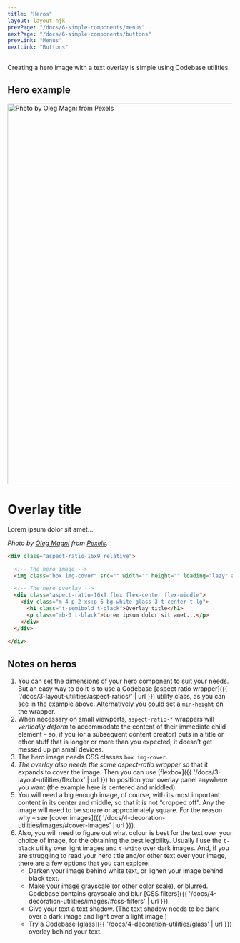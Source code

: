 ```yaml
---
title: "Heros"
layout: layout.njk
prevPage: "/docs/6-simple-components/menus"
nextPage: "/docs/6-simple-components/buttons"
prevLink: "Menus"
nextLink: "Buttons"
---
```


Creating a hero image with a text overlay is simple using Codebase utilities.

## Hero example

<div class="mb-3 aspect-ratio-16x9 relative">
  <img class="box img-cover" src="{{ '/img/pexels-oleg-magni-1837592.jpg' | url }}" width="1280" height="853" loading="lazy" alt="Photo by Oleg Magni from Pexels">
  <div class="aspect-ratio-16x9 flex flex-center flex-middle">
    <div class="m-4 p-2 xs:p-6 bg-white-glass-3 t-center t-lg">
      <h1 class="t-semibold t-black">Overlay title</h1>
      <p class="mb-0 t-black">Lorem ipsum dolor sit amet...</p>
    </div>
  </div>
</div>

_Photo by [Oleg Magni](https://www.pexels.com/@oleg-magni?utm_content=attributionCopyText&utm_medium=referral&utm_source=pexels) from [Pexels](https://www.pexels.com)._

```html
<div class="aspect-ratio-16x9 relative">

  <!-- The hero image -->
  <img class="box img-cover" src="" width="" height="" loading="lazy" alt="">

  <!-- The hero overlay -->
  <div class="aspect-ratio-16x9 flex flex-center flex-middle">
    <div class="m-4 p-2 xs:p-6 bg-white-glass-3 t-center t-lg">
      <h1 class="t-semibold t-black">Overlay title</h1>
      <p class="mb-0 t-black">Lorem ipsum dolor sit amet...</p>
    </div>
  </div>
  
</div>
```

## Notes on heros

1. You can set the dimensions of your hero component to suit your needs. But an easy way to do it is to use a Codebase [aspect ratio wrapper]({{ '/docs/3-layout-utilities/aspect-ratios/' | url }}) utility class, as you can see in the example above. Alternatively you could set a `min-height` on the wrapper.
2. When necessary on small viewports, `aspect-ratio-*` wrappers will _vertically deform_ to accommodate the content of their immediate child element – so, if you (or a subsequent content creator) puts in a title or other stuff that is longer or more than you expected, it doesn’t get messed up pn small devices. 
3. The hero image needs CSS classes `box img-cover`.
4. _The overlay also needs the same aspect-ratio wrapper_ so that it expands to cover the image. Then you can use [flexbox]({{ '/docs/3-layout-utilities/flexbox' | url }}) to position your overlay panel anywhere you want (the example here is centered and middled).
5. You will need a big enough image, of course, with its most important content in its center and middle, so that it is not “cropped off”. Any the image will need to be square or approximately square. For the reason why – see [cover images]({{ '/docs/4-decoration-utilities/images/#cover-images' | url }}).
6. Also, you will need to figure out what colour is best for the text over your choice of image, for the obtaining the best legibility. Usually I use the `t-black` utility over light images and `t-white` over dark images. And, if you are struggling to read your hero title and/or other text over your image, there are a few options that you can explore:
    * Darken your image behind white text, or lighen your image behind black text.
    * Make your image grayscale (or other color scale), or blurred. Codebase contains grayscale and blur [CSS filters]({{ '/docs/4-decoration-utilities/images/#css-filters' | url }}).
    * Give your text a text shadow. (The text shadow needs to be dark over a dark image and light over a light image.)
    * Try a Codebase [glass]({{ '/docs/4-decoration-utilities/glass' | url }}) overlay behind your text.